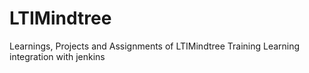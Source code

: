 # LTIMindtree
Learnings, Projects and Assignments of LTIMindtree Training
Learning integration with jenkins
